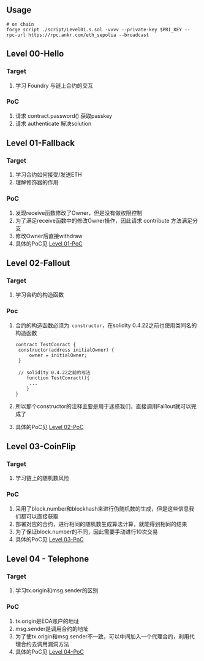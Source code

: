 ## Usage

```shell
# on chain
forge script ./script/Level01.s.sol -vvvv --private-key $PRI_KEY --rpc-url https://rpc.ankr.com/eth_sepolia --broadcast
````

## Level 00-Hello

### Target

1. 学习 Foundry 与链上合约的交互

### PoC

1. 请求 contract.password() 获取passkey
2. 请求 authenticate 解决solution

## Level 01-Fallback

### Target

1. 学习合约如何接受/发送ETH
2. 理解修饰器的作用

### PoC

1. 发现receive函数修改了Owner，但是没有做权限控制
2. 为了满足receive函数中的修改Owner操作，因此请求 contribute 方法满足分支
3. 修改Owner后直接withdraw
4. 具体的PoC见 [Level 01-PoC](./script/Level01.s.sol)

## Level 02-Fallout

### Target

1. 学习合约的构造函数

### Poc

1. 合约的构造函数必须为` constructor`，在solidity 0.4.22之前也使用类同名的构造函数

   ``` solidity
   contract TestConract {
   	constructor(address initialOwner) {
       	owner = initialOwner;
   	}
   	
   	// solidity 0.4.22之前的写法
       function TestConract(){
   		...
       }
   }
   ```

2. 所以那个constructor的注释主要是用于迷惑我们，直接调用Fal1out就可以完成了
3. 具体的PoC见 [Level 02-PoC](./script/Level02.s.sol)

## Level 03-CoinFlip

### Target

1. 学习链上的随机数风险

### PoC

1. 采用了block.number和blockhash来进行伪随机数的生成，但是这些信息我们都可以直接获取
2. 部署对应的合约，进行相同的随机数生成算法计算，就能得到相同的结果
3. 为了保证block.number的不同，因此需要手动进行10次交易
4. 具体的PoC见 [Level 03-PoC](./script/Level03.s.sol)

## Level 04 - Telephone

### Target

1. 学习tx.origin和msg.sender的区别

### PoC

1. tx.origin是EOA账户的地址
2. msg.sender是调用合约的地址
3. 为了使tx.origin和msg.sender不一致，可以中间加入一个代理合约，利用代理合约去调用漏洞方法
4. 具体的PoC见 [Level 04-PoC](./script/Level04.s.sol)




